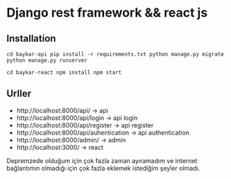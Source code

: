 # Django rest framework && react js

## Installation

`
cd baykar-api
pip install -r requirements.txt
python manage.py migrate
python manage.py runserver
`

`
cd baykar-react
npm install
npm start
`

## Urller

- http://localhost:8000/api/ -> api
- http://localhost:8000/api/login -> api login
- http://localhost:8000/api/register -> api register
- http://localhost:8000/api/auhentication -> api authentication
- http://localhost:8000/admin/ -> admin
- http://localhost:3000/ -> react


Depremzede olduğum için çok fazla zaman ayıramadım ve internet bağlantımın olmadığı için çok fazla eklemek istediğim şeyler olmadı.